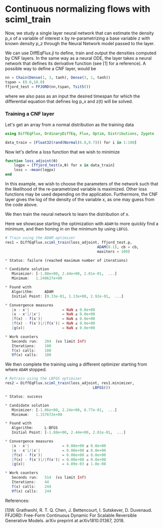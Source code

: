 # Continuous normalizing flows with sciml_train

Now, we study a single layer neural network that can estimate the density p_x of a variable
of interest x by re-parametrizing a base variable z with known density p_z through the Neural
Network model passed to the layer.

We can use DiffEqFlux.jl to define, train and output the densities computed by CNF layers. In the same way as a neural ODE, the layer takes a neural network that defines its derivative function (see [1] for a reference). A possible way to define a CNF layer, would be

```julia
nn = Chain(Dense(1, 3, tanh), Dense(3, 1, tanh))
tspan = (0.0,10.0)
ffjord_test = FFJORD(nn,tspan, Tsit5())
```

where we also pass as an input the desired timespan for which the differential equation that defines log p_x and z(t) will be solved.

### Training a CNF layer

Let's get an array from a normal distribution as the training data

```julia
using DiffEqFlux, OrdinaryDiffEq, Flux, Optim, Distributions, Zygote

data_train = [Float32(rand(Normal(6.0,0.7))) for i in 1:100]
```

Now let's define a loss function that we wish to minimize

```julia
function loss_adjoint(θ)
    logpx = [ffjord_test(x,θ) for x in data_train]
    loss = -mean(logpx)
end
```

In this example, we wish to choose the parameters of the network such that the likelihood
of the re-parametrized variable is maximized. Other loss functions may be used depending on the application. Furthermore, the CNF layer gives the log of the density of the variable x, as one may guess from the code above.

We then train the neural network to learn the distribution of x.

Here we showcase starting the optimization with `ADAM` to more quickly find a
minimum, and then honing in on the minimum by using `LBFGS`.

```julia
# Train using the ADAM optimizer
res1 = DiffEqFlux.sciml_train(loss_adjoint, ffjord_test.p,
                                          ADAM(0.1), cb = cb,
                                          maxiters = 100)

* Status: failure (reached maximum number of iterations)

* Candidate solution
   Minimizer: [-1.88e+00, 2.44e+00, 2.01e-01,  ...]
   Minimum:   1.240627e+00

* Found with
   Algorithm:     ADAM
   Initial Point: [9.33e-01, 1.13e+00, 2.92e-01,  ...]

* Convergence measures
   |x - x'|               = NaN ≰ 0.0e+00
   |x - x'|/|x'|          = NaN ≰ 0.0e+00
   |f(x) - f(x')|         = NaN ≰ 0.0e+00
   |f(x) - f(x')|/|f(x')| = NaN ≰ 0.0e+00
   |g(x)|                 = NaN ≰ 0.0e+00

* Work counters
   Seconds run:   204  (vs limit Inf)
   Iterations:    100
   f(x) calls:    100
   ∇f(x) calls:   100
```

We then complete the training using a different optimizer starting from where
`ADAM` stopped.

```julia
# Retrain using the LBFGS optimizer
res2 = DiffEqFlux.sciml_train(loss_adjoint, res1.minimizer,
                                        LBFGS())

* Status: success

* Candidate solution
   Minimizer: [-1.06e+00, 2.24e+00, 8.77e-01,  ...]
   Minimum:   1.157672e+00

* Found with
   Algorithm:     L-BFGS
   Initial Point: [-1.88e+00, 2.44e+00, 2.01e-01,  ...]

* Convergence measures
   |x - x'|               = 0.00e+00 ≰ 0.0e+00
   |x - x'|/|x'|          = 0.00e+00 ≰ 0.0e+00
   |f(x) - f(x')|         = 0.00e+00 ≤ 0.0e+00
   |f(x) - f(x')|/|f(x')| = 0.00e+00 ≤ 0.0e+00
   |g(x)|                 = 4.09e-03 ≰ 1.0e-08

* Work counters
   Seconds run:   514  (vs limit Inf)
   Iterations:    44
   f(x) calls:    244
   ∇f(x) calls:   244
```

References:

[1]W. Grathwohl, R. T. Q. Chen, J. Bettencourt, I. Sutskever, D. Duvenaud. FFJORD: Free-Form Continuous Dynamic For Scalable Reversible Generative Models. arXiv preprint at arXiv1810.01367, 2018.
